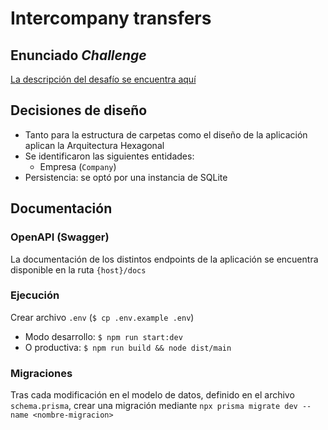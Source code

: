 # Intercompany transfers

## Enunciado _Challenge_

[La descripción del desafío se encuentra aquí](challenge.md)

## Decisiones de diseño

- Tanto para la estructura de carpetas como el diseño de la aplicación aplican la Arquitectura Hexagonal
- Se identificaron las siguientes entidades:
  - Empresa (`Company`)
- Persistencia: se optó por una instancia de SQLite

## Documentación

### OpenAPI (Swagger)

La documentación de los distintos endpoints de la aplicación se encuentra disponible en la ruta `{host}/docs`

### Ejecución

Crear archivo `.env` (`$ cp .env.example .env`)

- Modo desarrollo: `$ npm run start:dev`
- O productiva: `$ npm run build && node dist/main`

### Migraciones

Tras cada modificación en el modelo de datos, definido en el archivo `schema.prisma`, crear una migración mediante `npx prisma migrate dev --name <nombre-migracion>`
